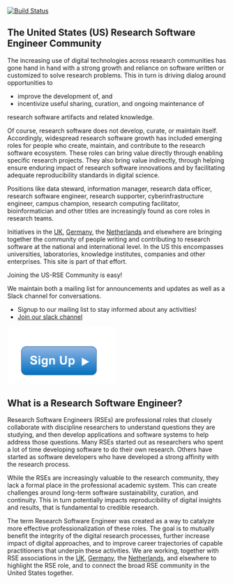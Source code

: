 [![Build Status](https://travis-ci.org/cosden/usrseweb.svg?branch=gh-pages)](https://travis-ci.org/cosden/usrseweb)

## The United States (US) Research Software Engineer Community

The increasing use of digital technologies across research communities has gone hand
in hand with a strong growth and reliance on software written or customized to solve
research problems. This in turn is driving dialog around opportunities to

  * improve the development of, and
  * incentivize useful sharing, curation, and ongoing maintenance of

research software artifacts and related knowledge.

Of course, research software does not develop, curate, or maintain itself. Accordingly,
widespread research software growth has included emerging roles for people who
create, maintain, and contribute to the research software ecosystem. These roles can
bring value directly through enabling specific research projects. They
also bring value indirectly, through helping ensure enduring impact of research
software innovations and by facilitating adequate reproducibility standards in
digital science.

Positions like data steward, information manager, research data
officer, research software engineer, research supporter, cyberinfrastructure
engineer, campus champion, research computing facilitator, bioinformatician and
other titles are increasingly found as core roles in research teams.

Initiatives in the [UK](http://rse.ac.uk/), [Germany](http://www.de-rse.org/en), the
[Netherlands](http://nl-rse.org) and elsewhere are bringing
together the community of people writing and contributing to research software at
the national and international level. In the US this encompasses
universities, laboratories, knowledge institutes, companies and other
enterprises. This site is part of that effort.

Joining the US-RSE Community is easy!

We maintain both a mailing list for announcements and updates as well as a Slack
channel for conversations.

* Signup to our mailing list to stay informed about any activities!
* [Join our slack channel](https://docs.google.com/forms/d/e/1FAIpQLScBQ6AYpYYK2wL21egcaVvH0ZEvtShU-0s-XbqnY3okUsyIZw/viewform)

<!--- ## Join us! --->

<a href="https://docs.google.com/forms/d/e/1FAIpQLScBQ6AYpYYK2wL21egcaVvH0ZEvtShU-0s-XbqnY3okUsyIZw/viewform">
<img width="250px" alt="signup button" src="img/signup.png"></a>

## What is a Research Software Engineer?

Research Software Engineers (RSEs) are professional roles that closely collaborate
with discipline researchers to understand questions they are studying, and then develop
applications and software systems to help address those questions. Many RSEs
started out as researchers who spent a lot of time developing software to do
their own research. Others have started as software developers who have developed a
strong affinity with the research process.

While the RSEs are increasingly valuable to the research community, they
lack a formal place in the professional academic system. This can create
challenges around long-term software sustainability, curation, and continuity. This
in turn potentially impacts reproducibility of digital insights and results,
that is fundamental to credible research.

The term Research Software Engineer was created as a way to
catalyze more effective professionalization of these roles.
The goal is to mutually benefit the integrity of the digital research
processes, further increase impact of digital approaches, and to
improve career trajectories of capable practitioners that underpin
these activities. We are working, together with RSE associations in the
[UK](http://rse.ac.uk/), [Germany](http://www.de-rse.org/en),
the [Netherlands](http://nl-rse.org), and elsewhere
to highlight the RSE role, and to connect the
broad RSE community in the United States together.

